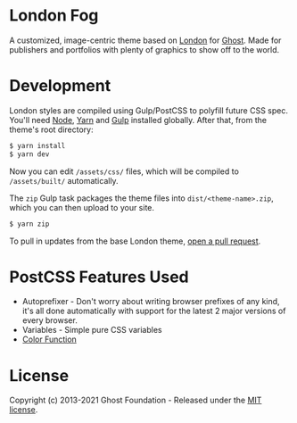 # London Fog

A customized, image-centric theme based on [London](https://github.com/TryGhost/London) for [Ghost](http://github.com/tryghost/ghost/). Made for publishers and portfolios with plenty of graphics to show off to the world.

# Development

London styles are compiled using Gulp/PostCSS to polyfill future CSS spec. You'll need [Node](https://nodejs.org/), [Yarn](https://yarnpkg.com/) and [Gulp](https://gulpjs.com) installed globally. After that, from the theme's root directory:

```bash
$ yarn install
$ yarn dev
```

Now you can edit `/assets/css/` files, which will be compiled to `/assets/built/` automatically.

The `zip` Gulp task packages the theme files into `dist/<theme-name>.zip`, which you can then upload to your site.

```bash
$ yarn zip
```

To pull in updates from the base London theme, [open a pull request](https://github.com/nathangathright/londonfog/compare/dev...TryGhost:master).

# PostCSS Features Used

- Autoprefixer - Don't worry about writing browser prefixes of any kind, it's all done automatically with support for the latest 2 major versions of every browser.
- Variables - Simple pure CSS variables
- [Color Function](https://github.com/postcss/postcss-color-function)


# License

Copyright (c) 2013-2021 Ghost Foundation - Released under the [MIT license](LICENSE).
